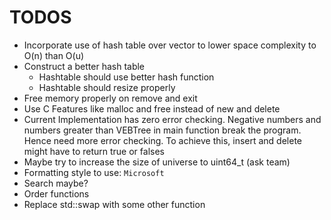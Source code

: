 # TODOS

- Incorporate use of hash table over vector to lower space complexity to O(n)
  than O(u)
- Construct a better hash table
    - Hashtable should use better hash function
    - Hashtable should resize properly
- Free memory properly on remove and exit
- Use C Features like malloc and free instead of new and delete
- Current Implementation has zero error checking. Negative numbers and numbers
  greater than VEBTree in main function break the program. Hence need more
  error checking. To achieve this, insert and delete might have to return true
  or falses
- Maybe try to increase the size of universe to uint64_t (ask team)
- Formatting style to use: `Microsoft`
- Search maybe?
- Order functions
- Replace std::swap with some other function
